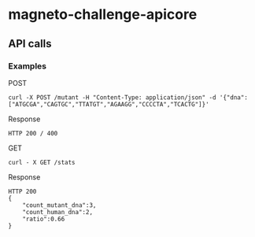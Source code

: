 # magneto-challenge-apicore

## API calls

### Examples

POST

```
curl -X POST /mutant -H "Content-Type: application/json" -d '{"dna":["ATGCGA","CAGTGC","TTATGT","AGAAGG","CCCCTA","TCACTG"]}'
```
Response

	HTTP 200 / 400

GET
```
curl - X GET /stats
```
Response

	HTTP 200
	{
	    "count_mutant_dna":3,
	    "count_human_dna":2,
	    "ratio":0.66
    }
